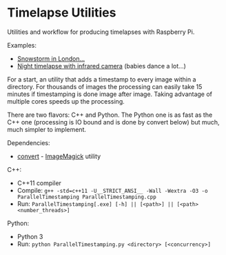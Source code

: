 # Timelapse Utilities
Utilities and workflow for producing timelapses with Raspberry Pi.

Examples:
* [Snowstorm in London...](https://www.youtube.com/watch?v=IVVAfh1jaSY)
* [Night timelapse with infrared camera](https://www.youtube.com/watch?v=QOZFBpmTjF0) (babies dance a lot...)

For a start, an utility that adds a timestamp to every image within a directory. For thousands of images the processing can easily take 15 minutes if timestamping is done image after image. Taking advantage of multiple cores speeds up the processing.

There are two flavors: C++ and Python. The Python one is as fast as the C++ one (processing is IO bound and is done by convert below) but much, much simpler to implement.

Dependencies:
* [convert](http://www.imagemagick.org/script/convert.php) - [ImageMagick](http://www.imagemagick.org) utility

C++:
* C++11 compiler
* Compile: ``` g++ -std=c++11 -U__STRICT_ANSI__ -Wall -Wextra -O3 -o ParallelTimestamping ParallelTimestamping.cpp ```
* Run: ```ParallelTimestamping[.exe] [-h] || [<path>] || [<path> <number_threads>]```

Python:
* Python 3
* Run: ```python ParallelTimestamping.py <directory> [<concurrency>]```
